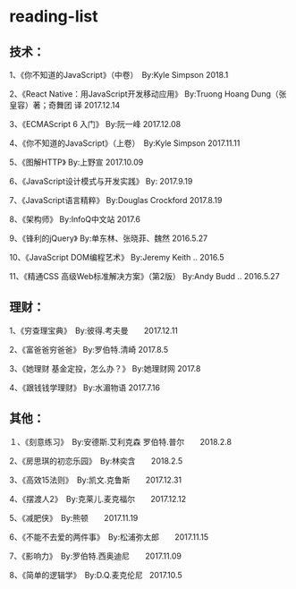 # reading-list

## 技术：

1、《你不知道的JavaScript》（中卷）　By:Kyle Simpson  2018.1

2、《React Native：用JavaScript开发移动应用》 By:Truong Hoang Dung（张皇容）著；奇舞团 译  2017.12.14

3、《ECMAScript 6 入门》 By:阮一峰  2017.12.08

4、《你不知道的JavaScript》（上卷）　By:Kyle Simpson  2017.11.11

5、《图解HTTP》 By:上野宣  2017.10.09

6、《JavaScript设计模式与开发实践》 By:  2017.9.19

7、《JavaScript语言精粹》 By:Douglas Crockford  2017.8.19

8、《架构师》 By:InfoQ中文站  2017.6

9、《锋利的jQuery》 By:单东林、张晓菲、魏然   2016.5.27

10、《JavaScript DOM编程艺术》 By:Jeremy Keith ..   2016.5

11、《精通CSS 高级Web标准解决方案》（第2版） By:Andy Budd ..  2016.5.27


## 理财：

1、《穷查理宝典》　By:彼得.考夫曼　　2017.12.11

2、《富爸爸穷爸爸》 By:罗伯特.清崎   2017.8.5

3、《她理财 基金定投，怎么办？》 By:她理财网   2017.8

4、《跟钱钱学理财》 By:水湄物语   2017.7.16


## 其他：

１、《刻意练习》　By:安德斯.艾利克森 罗伯特.普尔　　2018.2.8

2、《房思琪的初恋乐园》　By:林奕含　　2018.2.5

3、《高效15法则》　By:凯文.克鲁斯　　2017.12.31

4、《摆渡人2》　By:克莱儿.麦克福尔　　2017.12.12

5、《减肥侠》　By:熊顿　　2017.11.19

6、《不能不去爱的两件事》　By:松浦弥太郎　　2017.11.15

7、《影响力》　By:罗伯特.西奥迪尼　　2017.11.09

8、《简单的逻辑学》　By:D.Q.麦克伦尼   2017.10.5


